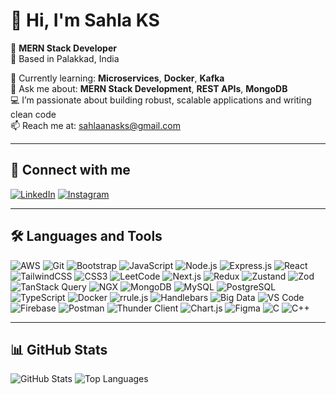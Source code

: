 # 👋 Hi, I'm Sahla KS

🚀 **MERN Stack Developer**  
📍 Based in Palakkad, India

🌱 Currently learning: **Microservices**, **Docker**, **Kafka**  
💬 Ask me about: **MERN Stack Development**, **REST APIs**, **MongoDB**  
💻 I’m passionate about building robust, scalable applications and writing clean code  
📫 Reach me at: [sahlaanasks@gmail.com](mailto:sahlaanasks@gmail.com)

---

## 🔗 Connect with me
[![LinkedIn](https://img.shields.io/badge/-LinkedIn-0077B5?style=flat&logo=linkedin&logoColor=white)](https://www.linkedin.com/in/sahla-ks/)
[![Instagram](https://img.shields.io/badge/-Instagram-E4405F?style=flat&logo=instagram&logoColor=white)](your-instagram)

---

## 🛠️ Languages and Tools

![AWS](https://img.shields.io/badge/-AWS-232F3E?style=flat&logo=amazon-aws)
![Git](https://img.shields.io/badge/-Git-F05032?style=flat&logo=git&logoColor=white)
![Bootstrap](https://img.shields.io/badge/-Bootstrap-563D7C?style=flat&logo=bootstrap)
![JavaScript](https://img.shields.io/badge/-JavaScript-F7DF1E?style=flat&logo=javascript&logoColor=black)
![Node.js](https://img.shields.io/badge/-Node.js-339933?style=flat&logo=node.js&logoColor=white)
![Express.js](https://img.shields.io/badge/-Express.js-000000?style=flat&logo=express&logoColor=white)
![React](https://img.shields.io/badge/-React-61DAFB?style=flat&logo=react&logoColor=black)
![TailwindCSS](https://img.shields.io/badge/-TailwindCSS-38B2AC?style=flat&logo=tailwindcss&logoColor=white)
![CSS3](https://img.shields.io/badge/-CSS3-1572B6?style=flat&logo=css3&logoColor=white)
![LeetCode](https://img.shields.io/badge/-LeetCode-FFA116?style=flat&logo=leetcode&logoColor=black)
![Next.js](https://img.shields.io/badge/-Next.js-000000?style=flat&logo=next.js&logoColor=white)
![Redux](https://img.shields.io/badge/-Redux-764ABC?style=flat&logo=redux&logoColor=white)
![Zustand](https://img.shields.io/badge/-Zustand-000000?style=flat&logo=zustand&logoColor=white)
![Zod](https://img.shields.io/badge/-Zod-3E52B5?style=flat&logo=zod&logoColor=white)
![TanStack Query](https://img.shields.io/badge/-TanStack%20Query-FF4154?style=flat&logo=reactquery&logoColor=white)
![NGX](https://img.shields.io/badge/-NGX-DD0031?style=flat&logo=angular&logoColor=white)
![MongoDB](https://img.shields.io/badge/-MongoDB-47A248?style=flat&logo=mongodb&logoColor=white)
![MySQL](https://img.shields.io/badge/-MySQL-4479A1?style=flat&logo=mysql&logoColor=white)
![PostgreSQL](https://img.shields.io/badge/-PostgreSQL-336791?style=flat&logo=postgresql&logoColor=white)
![TypeScript](https://img.shields.io/badge/-TypeScript-007ACC?style=flat&logo=typescript&logoColor=white)
![Docker](https://img.shields.io/badge/-Docker-2496ED?style=flat&logo=docker&logoColor=white)
![rrule.js](https://img.shields.io/badge/-rrule.js-007ACC?style=flat&logo=javascript&logoColor=white)
![Handlebars](https://img.shields.io/badge/-Handlebars.js-000000?style=flat&logo=handlebarsdotjs&logoColor=orange)
![Big Data](https://img.shields.io/badge/-Big%20Data-14213D?style=flat&logo=apache&logoColor=white)
![VS Code](https://img.shields.io/badge/-VS%20Code-007ACC?style=flat&logo=visualstudiocode&logoColor=white)
![Firebase](https://img.shields.io/badge/-Firebase-FFCA28?style=flat&logo=firebase&logoColor=black)
![Postman](https://img.shields.io/badge/-Postman-FF6C37?style=flat&logo=postman&logoColor=white)
![Thunder Client](https://img.shields.io/badge/-Thunder%20Client-0A99E0?style=flat&logo=thunderclient&logoColor=white)
![Chart.js](https://img.shields.io/badge/-Chart.js-FF6384?style=flat&logo=chartdotjs&logoColor=white)
![Figma](https://img.shields.io/badge/-Figma-F24E1E?style=flat&logo=figma&logoColor=white)
![C](https://img.shields.io/badge/-C-A8B9CC?style=flat&logo=c&logoColor=black)
![C++](https://img.shields.io/badge/-C++-00599C?style=flat&logo=c%2B%2B&logoColor=white)

---

## 📊 GitHub Stats

![GitHub Stats](https://github-readme-stats.vercel.app/api?username=sahlaks&show_icons=true&theme=radical)
![Top Languages](https://github-readme-stats.vercel.app/api/top-langs/?username=sahlaks&layout=compact&theme=radical)

